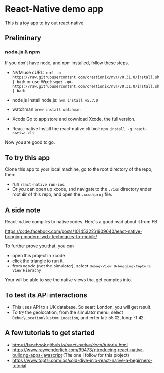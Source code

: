 # React-Native demo app
This is a toy app to try out react-native

## Preliminary
### node.js & npm
If you don't have node, and npm installed, follow these steps.

- NVM
use cURL: `curl -o- https://raw.githubusercontent.com/creationix/nvm/v0.31.0/install.sh | bash`
or use Wget: `wget -qO- https://raw.githubusercontent.com/creationix/nvm/v0.31.0/install.sh | bash`

- node.js
Install node.js: `nvm install v5.7.0`

- watchman
`brew install watchman`

- Xcode
Go to app store and download Xcode, the full version.

- React-native
Install the react-native cli tool: `npm install -g react-native-cli`

Now you are good to go.

## To try this app
Clone this app to your local machine, go to the root directory of the repo, then:
- run `react-native run-ios`.
- Or you can open up xcode, and navigate to the `./ios` directory under root dir of this repo, and open the `.xcodeproj` file.

## A side note
React-native compiles to native codes. Here's a good read about it from FB

https://code.facebook.com/posts/1014532261909640/react-native-bringing-modern-web-techniques-to-mobile/

To further prove you that, you can
- open this project in xcode
- click the triangle to run it.
- from xcode (not the simulator), select `Debug\View Debugging\Capture View Hierachy`

Your will be able to see the native views that get compiles into.

## To test its API interactions
- This uses API to a UK database. So searc London, you will get result.
- To try the geolocation, from the simulator menu, select `Debug\Location\Custom Location`, and enter lat: 55.02, long: -1.42.

## A few tutorials to get started
- https://facebook.github.io/react-native/docs/tutorial.html
- https://www.raywenderlich.com/99473/introducing-react-native-building-apps-javascript (The one I follow for this project)
- https://www.toptal.com/ios/cold-dive-into-react-native-a-beginners-tutorial
